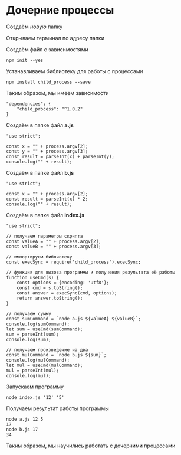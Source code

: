# Дочерние процессы

Создаём *новую* папку

Открываем терминал по адресу папки

Создаём файл с зависимостями

```
npm init --yes
```

Устанавливаем библиотеку для работы с процессами

```
npm install child_process --save
```

Таким образом, мы имеем зависимости

```
"dependencies": {
    "child_process": "^1.0.2"
}
```

Создаём в папке файл **a.js**

```
"use strict";

const x = "" + process.argv[2];
const y = "" + process.argv[3];
const result = parseInt(x) + parseInt(y);
console.log("" + result);
```

Создаём в папке файл **b.js**

```
"use strict";

const x = "" + process.argv[2];
const result = parseInt(x) * 2;
console.log("" + result);
```

Создаём в папке файл **index.js**

```
"use strict";

// получаем параметры скрипта
const valueA = "" + process.argv[2];
const valueB = "" + process.argv[3];

// импортируем библиотеку
const execSync = require('child_process').execSync;

// функция для вызова программы и получения результата её работы
function useCmd(s) {
	const options = {encoding: 'utf8'};
	const cmd = s.toString();
	const answer = execSync(cmd, options);
	return answer.toString();
}

// получаем сумму
const sumCommand = `node a.js ${valueA} ${valueB}`;
console.log(sumCommand);
let sum = useCmd(sumCommand);
sum = parseInt(sum);
console.log(sum);

// получаем произведение на два
const mulCommand = `node b.js ${sum}`;
console.log(mulCommand);
let mul = useCmd(mulCommand);
mul = parseInt(mul);
console.log(mul);
```

Запускаем программу

```
node index.js '12' '5'
```

Получаем результат работы программы

```
node a.js 12 5
17
node b.js 17
34
```

Таким образом, мы научились работать с дочерними процессами

